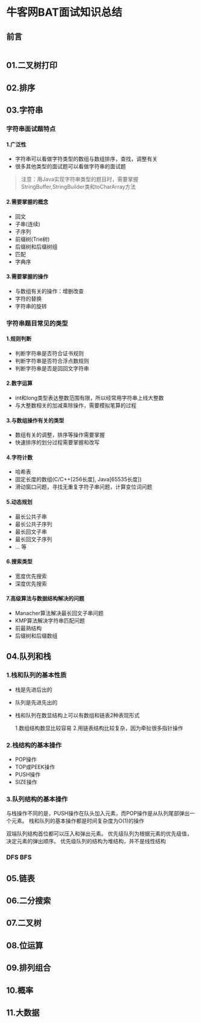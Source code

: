 # 牛客网BAT面试知识总结
## 前言
```PHP

```

## 01.二叉树打印

## 02.排序

## 03.字符串
### 字符串面试题特点
#### 1.广泛性
- 字符串可以看做字符类型的数组与数组排序，查找，调整有关
- 很多其他类型的面试题可以看做字符串的面试题
> 注意：用Java实现字符串类型的题目时，需要掌握StringBuffer,StringBuilder类和toCharArray方法

#### 2.需要掌握的概念
- 回文
- 子串(连续)
- 子序列
- 前缀树(Trie树)
- 后缀树和后缀树组
- 匹配
- 字典序

#### 3.需要掌握的操作
- 与数组有关的操作：增删改查
- 字符的替换
- 字符串的旋转

### 字符串题目常见的类型
#### 1.规则判断
- 判断字符串是否符合证书规则
- 判断字符串是否符合浮点数规则
- 判断字符串是否是回回文字符串

#### 2.数字运算
- int和long类型表达整数范围有限，所以经常用字符串上线大整数
- 与大整数相关的加减乘除操作，需要模拟笔算的过程

#### 3.与数组操作有关的类型
- 数组有关的调整，排序等操作需要掌握
- 快速排序的划分过程需要掌握和改写

#### 4.字符计数
- 哈希表
- 固定长度的数组(C/C++[256长度], Java[65535长度])
- 滑动窗口问题，寻找无重复字符子串问题，计算变位词问题

#### 5.动态规划
- 最长公共子串
- 最长公共子序列
- 最长回文子串
- 最长回文子序列
- ... 等

#### 6.搜索类型
- 宽度优先搜索
- 深度优先搜索
 
#### 7.高级算法与数据结构解决的问题
- Manacher算法解决最长回文子串问题
- KMP算法解决字符串匹配问题
- 前最熟结构
- 后缀树和后缀数组
 
 

## 04.队列和栈
### 1.栈和队列的基本性质
- 栈是先进后出的
- 队列是先进先出的
- 栈和队列在数显结构上可以有数组和链表2种表现形式

    1.数组结构数显比较容易
    2.用链表结构比较复杂，因为牵扯很多指针操作
### 2.栈结构的基本操作
- POP操作
- TOP或PEEK操作
- PUSH操作
- SIZE操作

### 3.队列结构的基本操作
与栈操作不同的是，PUSH操作在队头加入元素，而POP操作是从队列尾部弹出一个元素。
栈和队列的基本操作都是时间复杂度为O(1)的操作

双端队列结构首位都可以压入和弹出元素。
优先级队列为根据元素的优先级值，决定元素的弹出顺序。
优先级队列的结构为堆结构，并不是线性结构


### DFS BFS




## 05.链表

## 06.二分搜索

## 07.二叉树

## 08.位运算

## 09.排列组合

## 10.概率

## 11.大数据





